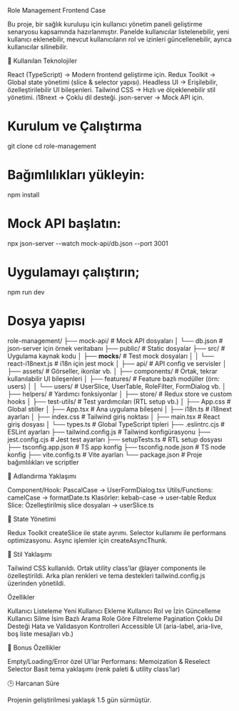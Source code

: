 Role Management Frontend Case

Bu proje, bir sağlık kuruluşu için kullanıcı yönetim paneli geliştirme senaryosu kapsamında hazırlanmıştır.
Panelde kullanıcılar listelenebilir, yeni kullanıcı eklenebilir, mevcut kullanıcıların rol ve izinleri güncellenebilir, ayrıca kullanıcılar silinebilir.

🚀 Kullanılan Teknolojiler

React (TypeScript) → Modern frontend geliştirme için.
Redux Toolkit → Global state yönetimi (slice & selector yapısı).
Headless UI → Erişilebilir, özelleştirilebilir UI bileşenleri.
Tailwind CSS → Hızlı ve ölçeklenebilir stil yönetimi.
i18next → Çoklu dil desteği.
json-server → Mock API için.

# Kurulum ve Çalıştırma
git clone <repo-url>
cd role-management

# Bağımlılıkları yükleyin:
npm install

# Mock API başlatın:
npx json-server --watch mock-api/db.json --port 3001

# Uygulamayı çalıştırın;
npm run dev

# Dosya yapısı
role-management/
├── mock-api/                 # Mock API dosyaları
│   └── db.json               # json-server için örnek veritabanı
├── public/                   # Static dosyalar
├── src/                      # Uygulama kaynak kodu
│   ├── __mocks__/            # Test mock dosyaları
│   │   └── react-i18next.js  # i18n için jest mock
│   ├── api/                  # API config ve servisler
│   ├── assets/               # Görseller, ikonlar vb.
│   ├── components/           # Ortak, tekrar kullanılabilir UI bileşenleri
│   ├── features/             # Feature bazlı modüller (örn: users)
│   │   └── users/            # UserSlice, UserTable, RoleFilter, FormDialog vb.
│   ├── helpers/              # Yardımcı fonksiyonlar
│   ├── store/                # Redux store ve custom hooks
│   ├── test-utils/           # Test yardımcıları (RTL setup vb.)
│   ├── App.css               # Global stiller
│   ├── App.tsx               # Ana uygulama bileşeni
│   ├── i18n.ts               # i18next ayarları
│   ├── index.css             # Tailwind giriş noktası
│   ├── main.tsx              # React giriş dosyası
│   └── types.ts              # Global TypeScript tipleri
├── .eslintrc.cjs             # ESLint ayarları
├── tailwind.config.js        # Tailwind konfigürasyonu
├── jest.config.cjs           # Jest test ayarları
├── setupTests.ts             # RTL setup dosyası
├── tsconfig.app.json         # TS app konfig
├── tsconfig.node.json        # TS node konfig
├── vite.config.ts            # Vite ayarları
└── package.json              # Proje bağımlılıkları ve scriptler



📌 Adlandırma Yaklaşımı

Component/Hook: PascalCase → UserFormDialog.tsx
Utils/Functions: camelCase → formatDate.ts
Klasörler: kebab-case → user-table
Redux Slice: Özelleştirilmiş slice dosyaları → userSlice.ts

📌 State Yönetimi

Redux Toolkit createSlice ile state ayrımı.
Selector kullanımı ile performans optimizasyonu.
Async işlemler için createAsyncThunk.

📌 Stil Yaklaşımı

Tailwind CSS kullanıldı.
Ortak utility class’lar @layer components ile özelleştirildi.
Arka plan renkleri ve tema destekleri tailwind.config.js üzerinden yönetildi.

Özellikler

Kullanıcı Listeleme
Yeni Kullanıcı Ekleme
Kullanıcı Rol ve İzin Güncelleme
Kullanıcı Silme
İsim Bazlı Arama
Role Göre Filtreleme
Pagination
Çoklu Dil Desteği
Hata ve Validasyon Kontrolleri
Accessible UI (aria-label, aria-live, boş liste mesajları vb.)

🎨 Bonus Özellikler

Empty/Loading/Error özel UI’lar
Performans: Memoization & Reselect Selector
Basit tema yaklaşımı (renk paleti & utility class’lar)

🕒 Harcanan Süre

Projenin geliştirilmesi yaklaşık 1.5 gün sürmüştür.
